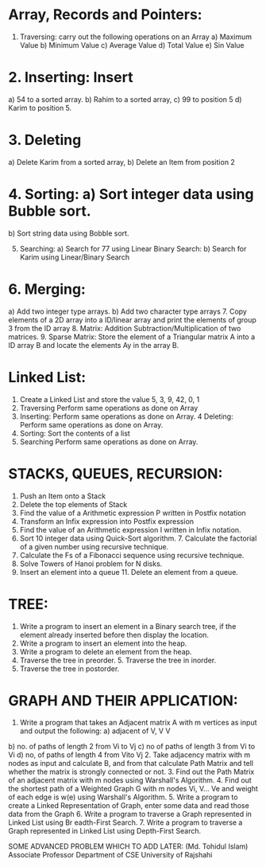 # Array, Records and Pointers:
1. Traversing: carry out the following operations on an Array 
a) Maximum Value 
b) Minimum Value
 c) Average Value 
d) Total Value 
e) Sin Value

# 2. Inserting: Insert
a) 54 to a sorted array. 
b) Rahim to a sorted array,
 c) 99 to position 5
d) Karim to position 5.

# 3. Deleting
a) Delete Karim from a sorted array,
 b) Delete an Item from position 2

# 4. Sorting: a) Sort integer data using Bubble sort.
 b) Sort string data using Bobble sort.

5. Searching:
a) Search for 77 using Linear Binary Search:
 b) Search for Karim using Linear/Binary Search

# 6. Merging:
a) Add two integer type arrays.
 b) Add two character type arrays
7. Copy elements of a 2D array into a ID/linear array and print the elements of group 3 from the ID array
8. Matrix: Addition Subtraction/Multiplication of two matrices.
9. Sparse Matrix: Store the element of a Triangular matrix A into a ID array B and locate the elements Ay in the array B.

# Linked List:
1. Create a Linked List and store the value 5, 3, 9, 42, 0, 1
2. Traversing Perform same operations as done on Array
3. Inserting: Perform same operations as done on Array.
4 Deleting: Perform same operations as done on Array.
5. Sorting: Sort the contents of a list
6. Searching Perform same operations as done on Array.

# STACKS, QUEUES, RECURSION:
1. Push an Item onto a Stack
2. Delete the top elements of Stack
3. Find the value of a Arithmetic expression P written in Postfix notation
4. Transform an Infix expression into Postfix expression 
5. Find the value of an Arithmetic expression I written in Infix notation.
6. Sort 10 integer data using Quick-Sort algorithm. 7. Calculate the factorial of a given number using recursive technique.
8. Calculate the Fs of a Fibonacci sequence using recursive technique.
9. Solve Towers of Hanoi problem for N disks.
10. Insert an element into a queue 11. Delete an element from a queue.
# TREE:
1. Write a program to insert an element in a Binary search tree, if the element already inserted before then
display the location.
 2. Write a program to insert an element into the heap.
3. Write a program to delete an element from the heap.
4. Traverse the tree in preorder. 5. Traverse the tree in inorder.
6. Traverse the tree in postorder.

# GRAPH AND THEIR APPLICATION:
1. Write a program that takes an Adjacent matrix A with m vertices as input and output the following: a) adjacent of V, V
V

b) no. of paths of length 2 from Vi to Vj
c) no of paths of length 3 from Vi to Vi d) no, of paths of length 4 from Vito Vj
2. Take adjacency matrix with m nodes as input and calculate B, and from that calculate Path Matrix and tell whether the matrix is strongly connected or not.
3. Find out the Path Matrix of an adjacent matrix with m nodes using Warshall's Algorithm.
4. Find out the shortest path of a Weighted Graph G with m nodes Vi, V... Ve and weight of each edge is w(e) using Warshall's Algorithm.
5. Write a program to create a Linked Representation of Graph, enter some data and read those data from the
Graph
6. Write a program to traverse a Graph represented in Linked List using Br eadth-First Search. 
7. Write a program to traverse a Graph represented in Linked List using Depth-First Search.

SOME ADVANCED PROBLEM WHICH TO ADD LATER:
(Md. Tohidul Islam) Associate Professor
Department of CSE University of Rajshahi
